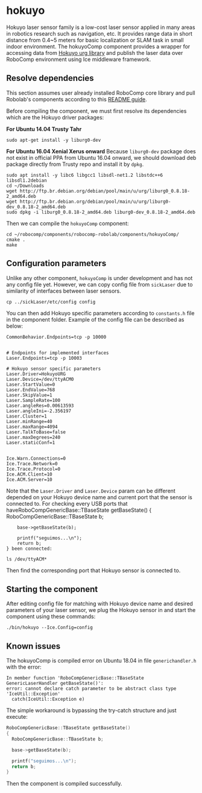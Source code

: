 
# hokuyo

Hokuyo laser sensor family is a low-cost laser sensor applied in many areas in robotics research such as navigation, etc. It provides range data in short distance from 0.4~5 meters for basic localization or SLAM task in small indoor environment.
The hokuyoComp component provides a wrapper for accessing data from [Hokuyo urg library](https://debian.pkgs.org/8/debian-main-amd64/liburg0-dev_0.8.18-2_amd64.deb.html) and publish the laser data over RoboComp environment using Ice middleware framework.

## Resolve dependencies
This section assumes user already installed RoboComp core library and pull Robolab's components according to this [README guide](https://github.com/robocomp/robocomp).

Before compiling the component, we must first resolve its dependencies which are the Hokuyo driver packages:

**For Ubuntu 14.04 Trusty Tahr**
```
sudo apt-get install -y liburg0-dev
```

**For Ubuntu 16.04 Xenial Xerus onward**
Because `liburg0-dev` package does not exist in official PPA from Ubuntu 16.04 onward, we should download deb package directly from Trusty repo and install it by `dpkg`.
```
sudo apt install -y libc6 libgcc1 libsdl-net1.2 libstdc++6 libsdl1.2debian
cd ~/Downloads
wget http://ftp.br.debian.org/debian/pool/main/u/urg/liburg0_0.8.18-2_amd64.deb
wget http://ftp.br.debian.org/debian/pool/main/u/urg/liburg0-dev_0.8.18-2_amd64.deb
sudo dpkg -i liburg0_0.8.18-2_amd64.deb liburg0-dev_0.8.18-2_amd64.deb
```

Then we can compile the `hokuyoComp` component:
```
cd ~/robocomp/components/robocomp-robolab/components/hokuyoComp/
cmake .
make
```

## Configuration parameters
Unlike any other component, `hokuyoComp` is under development and has not any config file yet. However, we can copy config file from `sickLaser` due to similarity of interfaces between laser sensors.

```
cp ../sickLaser/etc/config config
```

You can then add Hokuyo specific parameters according to `constants.h` file in the component folder. Example of the config file can be described as below:

```
CommonBehavior.Endpoints=tcp -p 10000


# Endpoints for implemented interfaces
Laser.Endpoints=tcp -p 10003

# Hokuyo sensor specific parameters
Laser.Driver=HokuyoURG
Laser.Device=/dev/ttyACM0
Laser.StartValue=0
Laser.EndValue=768
Laser.SkipValue=1
Laser.SampleRate=100
Laser.angleRes=0.00613593
Laser.angleIni=-2.356197
Laser.Cluster=1
Laser.minRange=40
Laser.maxRange=4094
Laser.TalkToBase=false
Laser.maxDegrees=240
Laser.staticConf=1


Ice.Warn.Connections=0
Ice.Trace.Network=0
Ice.Trace.Protocol=0
Ice.ACM.Client=10
Ice.ACM.Server=10
```

Note that the `Laser.Driver` and `Laser.Device` param can be different depended on your Hokuyo device name and current port that the sensor is connected to. For checking every USB ports that haveRoboCompGenericBase::TBaseState getBaseState()
	{
		RoboCompGenericBase::TBaseState b;

		base->getBaseState(b);

		printf("seguimos...\n");
		return b;
	} been connected:
```
ls /dev/ttyACM*
```
Then find the corresponding port that Hokuyo sensor is connected to.

## Starting the component
After editing config file for matching with Hokuyo device name and desired parameters of your laser sensor, we plug the Hokuyo sensor in and start the component using these commands:

```
./bin/hokuyo --Ice.Config=config
```

## Known issues

The hokuyoComp is compiled error on Ubuntu 18.04 in file `generichandler.h` with the error:
```
In member function 'RoboCompGenericBase::TBaseState GenericLaserHandler getBaseState()':
error: cannot declare catch parameter to be abstract class type 'IceUtil::Exception'
  catch(IceUtil::Exception e)
```   
The simple workaround is bypassing the try-catch structure and just execute:

```c++
RoboCompGenericBase::TBaseState getBaseState()
{
  RoboCompGenericBase::TBaseState b;

  base->getBaseState(b);

  printf("seguimos...\n");
  return b;
}
```

Then the component is compiled successfully.
